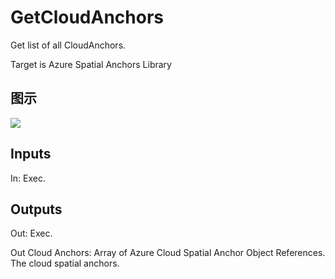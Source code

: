 # GetCloudAnchors

Get list of all CloudAnchors.

Target is Azure Spatial Anchors Library

## 图示

![]($-20221218-17555104.png)

## Inputs

In: Exec.  

## Outputs

Out: Exec.

Out Cloud Anchors: Array of Azure Cloud Spatial Anchor Object References. The cloud spatial anchors.

